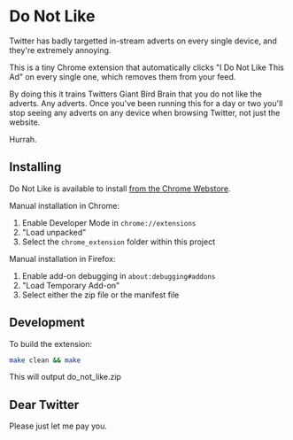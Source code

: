 Do Not Like
===========

Twitter has badly targetted in-stream adverts on every single device, and they're extremely annoying.

This is a tiny Chrome extension that automatically clicks "I Do Not Like This Ad" on every single one, which removes them from your feed.

By doing this it trains Twitters Giant Bird Brain that you do not like the adverts. Any adverts. Once you've been running this for a day or two you'll stop seeing any adverts on any device when browsing Twitter, not just the website.

Hurrah.

Installing
----------

Do Not Like is available to install [from the Chrome Webstore](https://chrome.google.com/webstore/detail/do-not-like/gphlpdohbkajeckfepokpmjedkjaefhf).

Manual installation in Chrome:

1. Enable Developer Mode in `chrome://extensions`
2. "Load unpacked"
3. Select the `chrome_extension` folder within this project

Manual installation in Firefox:

1. Enable add-on debugging in `about:debugging#addons`
2. "Load Temporary Add-on"
3. Select either the zip file or the manifest file

Development
-----------

To build the extension:

```bash
make clean && make
```

This will output do_not_like.zip

Dear Twitter
------------

Please just let me pay you.
